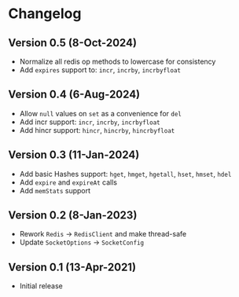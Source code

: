 # Changelog

## Version 0.5 (8-Oct-2024)
* Normalize all redis op methods to lowercase for consistency
* Add `expires` support to: `incr`, `incrby`, `incrbyfloat`

## Version 0.4 (6-Aug-2024)
* Allow `null` values on `set` as a convenience for `del`
* Add incr support: `incr`, `incrby`, `incrbyfloat`
* Add hincr support: `hincr`, `hincrby`, `hincrbyfloat`

## Version 0.3 (11-Jan-2024)
* Add basic Hashes support: `hget`, `hmget`, `hgetall`, `hset`, `hmset`, `hdel`
* Add `expire` and `expireAt` calls
* Add `memStats` support

## Version 0.2 (8-Jan-2023)
* Rework `Redis` -> `RedisClient` and make thread-safe
* Update `SocketOptions` -> `SocketConfig`

## Version 0.1 (13-Apr-2021)
* Initial release